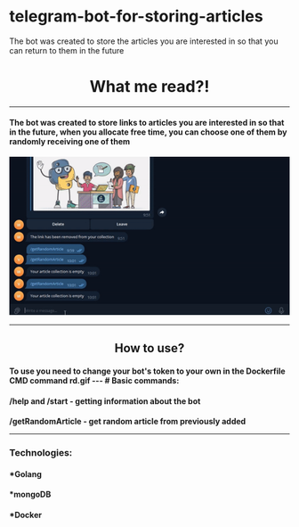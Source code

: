 # telegram-bot-for-storing-articles
The bot was created to store the articles you are interested in so that you can return to them in the future
<h1 align="center">What me read?!</h1>

---

#### The bot was created to store links to articles you are interested in so that in the future, when you allocate free time, you can choose one of them by randomly receiving one of them
![image](https://github.com/virus242/telegram-bot-for-storing-articles/blob/main/rd.gif)

---
<h2 align="center">How to use?</h2>
<h4>To use you need to change your bot's token to your own in the Dockerfile CMD command
rd.gif
---
# Basic commands:
<h4>/help and /start - getting information about the bot

<h4>/getRandomArticle - get random article from previously added
  
---
 <h3>Technologies:
      <h4>*Golang
      <h4>*mongoDB
      <h4>*Docker
   
